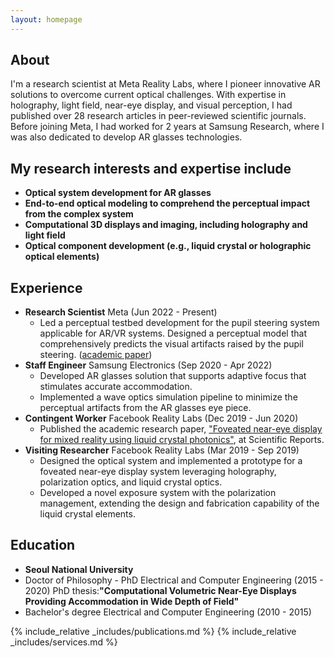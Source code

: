 ```yaml
---
layout: homepage
---
```


## About

I'm a research scientist at Meta Reality Labs, where I pioneer innovative AR solutions to overcome current optical challenges. With expertise in holography, light field, near-eye display, and visual perception, I had published over 28 research articles in peer-reviewed scientific journals. Before joining Meta, I had worked for 2 years at Samsung Research, where I was also dedicated to develop AR glasses technologies.

## My research interests and expertise include

- **Optical system development for AR glasses** 
- **End-to-end optical modeling to comprehend the perceptual impact from the complex system**
- **Computational 3D displays and imaging, including holography and light field** 
- **Optical component development (e.g., liquid crystal or holographic optical elements)** 

## Experience

- **Research Scientist** Meta (Jun 2022 - Present)
   - Led a perceptual testbed development for the pupil steering system applicable for AR/VR systems. Designed a perceptual model that comprehensively predicts the visual artifacts raised by the pupil steering. (<a href="https://dl.acm.org/doi/10.1145/3641519.3657486"><autocolor>academic paper</autocolor></a>)
- **Staff Engineer** Samsung Electronics (Sep 2020 - Apr 2022)
   - Developed AR glasses solution that supports adaptive focus that stimulates accurate accommodation.
   - Implemented a wave optics simulation pipeline to minimize the perceptual artifacts from the AR glasses eye piece.
- **Contingent Worker** Facebook Reality Labs (Dec 2019 - Jun 2020)
  - Published the academic research paper, <a href="https://www.nature.com/articles/s41598-020-72555-w"><autocolor>"Foveated near-eye display for mixed reality using liquid crystal photonics"</autocolor></a>, at Scientific Reports.
- **Visiting Researcher** Facebook Reality Labs (Mar 2019 - Sep 2019)
   - Designed the optical system and implemented a prototype for a foveated near-eye display system leveraging holography, polarization optics, and liquid crystal optics.
   - Developed a novel exposure system with the polarization management, extending the design and fabrication capability of the liquid crystal elements.
 
## Education

- **Seoul National University**
- Doctor of Philosophy - PhD Electrical and Computer Engineering (2015 - 2020)
   PhD thesis:<strong>"Computational Volumetric Near-Eye Displays Providing Accommodation in Wide Depth of Field"</strong>
- Bachelor's degree Electrical and Computer Engineering (2010 - 2015)


  
{% include_relative _includes/publications.md %}
{% include_relative _includes/services.md %}
